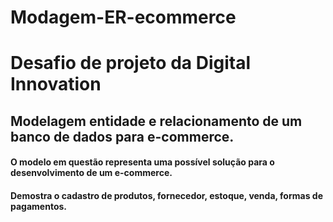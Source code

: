 # Modagem-ER-ecommerce
# Desafio de projeto da Digital Innovation
## Modelagem entidade e relacionamento de um banco de dados para e-commerce.
#### O modelo em questão representa uma possível solução para o desenvolvimento de um e-commerce.
#### Demostra o cadastro de produtos, fornecedor, estoque, venda, formas de pagamentos.
